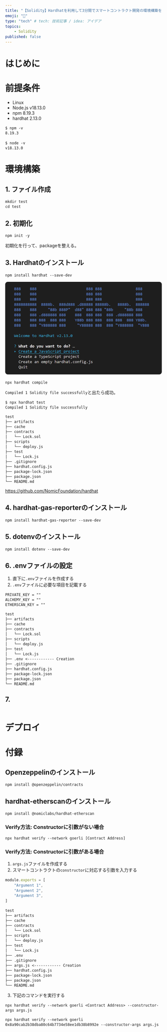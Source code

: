 ```yaml
---
title: "【Solidity】Hardhatを利用して3分間でスマートコントラクト開発の環境構築を行う"
emoji: "🤖"
type: "tech" # tech: 技術記事 / idea: アイデア
topics:
    - Solidity
published: false
---
```


# はじめに

# 前提条件
- Linux
- Node.js v18.13.0
- npm 8.19.3
- hardhat 2.13.0



```
$ npm -v
8.19.3

$ node -v
v18.13.0
```

# 環境構築

## 1. ファイル作成
```wsl:Terminal
mkdir test
cd test
```

## 2. 初期化

```wsl:Terminal
npm init -y
```

初期化を行って、packageを整える。

## 3. Hardhatのインストール
```code:Terminal
npm install hardhat --save-dev
```

![](/images/789d411398c6f9/hardhat.png)

```code:Terminal
npx hardhat compile
```
`Compiled 1 Solidity file successfully`と出たら成功。

```code:Terminal
$ npx hardhat test
Compiled 1 Solidity file successfully
```


```code:Tree
test
├── artifacts
├── cache
├── contracts
│   └── Lock.sol
├── scripts
│   └── deploy.js
├── test
│   └── Lock.js
├── .gitignore
├── hardhat.config.js
├── package-lock.json
├── package.json
└── README.md
```

https://github.com/NomicFoundation/hardhat

## 4. hardhat-gas-reporterのインストール
```:Terminal
npm install hardhat-gas-reporter --save-dev
```

## 5. dotenvのインストール
```:Terminal
npm install dotenv --save-dev
```

## 6. .envファイルの設定

1. 直下に`.env`ファイルを作成する
2. `.env`ファイルに必要な項目を記載する

```javascript:.env
PRIVATE_KEY = ""
ALCHEMY_KEY = ""
ETHERSCAN_KEY = ""
```


```code:Tree
test
├── artifacts
├── cache
├── contracts
│   └── Lock.sol
├── scripts
│   └── deploy.js
├── test
│   └── Lock.js
├── .env <------------ Creation
├── .gitignore
├── hardhat.config.js
├── package-lock.json
├── package.json
└── README.md
```


## 7.
```javascript:hardhat.config.js


```

# デプロイ



# 付録
## Openzeppelinのインストール
```code:Terminal
npm install @openzeppelin/contracts
```


## hardhat-etherscanのインストール
```code:Terminal
npm install @nomiclabs/hardhat-etherscan
```


### Verify方法: Constructorに引数がない場合
```code:Terminal
npx hardhat verify --network goerli [Contract Address]
```

### Verify方法: Constructorに引数がある場合

1. `args.js`ファイルを作成する
2. スマートコントラクトの`constructor`に対応する引数を入力する
```javascript:args.js
module.exports = [
    "Argument 1",
    "Argument 2",
    "Argument 3",
]
```

```code:Tree
test
├── artifacts
├── cache
├── contracts
│   └── Lock.sol
├── scripts
│   └── deploy.js
├── test
│   └── Lock.js
├── .env
├── .gitignore
├── args.js <------------ Creation
├── hardhat.config.js
├── package-lock.json
├── package.json
└── README.md
```

3. 下記のコマンドを実行する
```code:Terminal
npx hardhat verify --network goerli <Contract Address> --constructor-args args.js
```

```code:Terminal
npx hardhat verify --network goerli 0x8a90cab2b38dba80c64b7734e58ee1db38b8992e --constructor-args args.js
```
